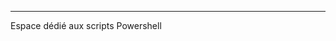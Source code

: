 ------------------------------------------------------------------------------------
Espace dédié aux scripts Powershell

